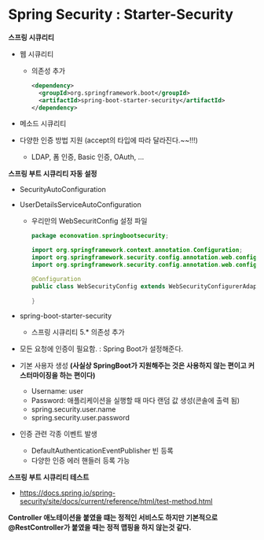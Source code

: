 # Spring Security : Starter-Security

**스프링 시큐리티**

- 웹 시큐리티

   - 의존성 추가

      ```xml
      <dependency>
        <groupId>org.springframework.boot</groupId>
        <artifactId>spring-boot-starter-security</artifactId>
      </dependency>
      ```

- 메소드 시큐리티

- 다양한 인증 방법 지원 (accept의 타입에 따라 달라진다.~~!!!)

   - LDAP, 폼 인증, Basic 인증, OAuth, ...

**스프링 부트 시큐리티 자동 설정**

- SecurityAutoConfiguration

- UserDetailsServiceAutoConfiguration

   - 우리만의 WebSecuritConfig 설정 파일

      ```java
      package econovation.springbootsecurity;
      
      import org.springframework.context.annotation.Configuration;
      import org.springframework.security.config.annotation.web.configuration.WebSecurityConfiguration;
      import org.springframework.security.config.annotation.web.configuration.WebSecurityConfigurerAdapter;
      
      @Configuration
      public class WebSecurityConfig extends WebSecurityConfigurerAdapter {
          
      }
      ```

- spring-boot-starter-security

   - 스프링 시큐리티 5.* 의존성 추가

- 모든 요청에 인증이 필요함. : Spring Boot가 설정해준다.

- 기본 사용자 생성 **(사실상 SpringBoot가 지원해주는 것은 사용하지 않는 편이고 커스터마이징을 하는 편이다)**

   - Username: user
   - Password: 애플리케이션을 실행할 때 마다 랜덤 값 생성(콘솔에 출력 됨)
   - spring.security.user.name
   - spring.security.user.password

- 인증 관련 각종 이벤트 발생

   - DefaultAuthenticationEventPublisher 빈 등록
   - 다양한 인증 에러 핸들러 등록 가능

**스프링 부트 시큐리티 테스트**

- https://docs.spring.io/spring-security/site/docs/current/reference/html/test-method.html

**Controller 애노테이션을 붙였을 떄는 정적인 서비스도 하지만 기본적으로 @RestController가 붙였을 때는 정적 맵핑을 하지 않는것 같다.**